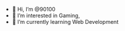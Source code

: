 - 👋 Hi, I’m @90100
- 👀 I’m interested in Gaming, 
- 🌱 I’m currently learning Web Development


<!---
90100/90100 is a ✨ special ✨ repository because its `README.md` (this file) appears on your GitHub profile.
You can click the Preview link to take a look at your changes.
--->
